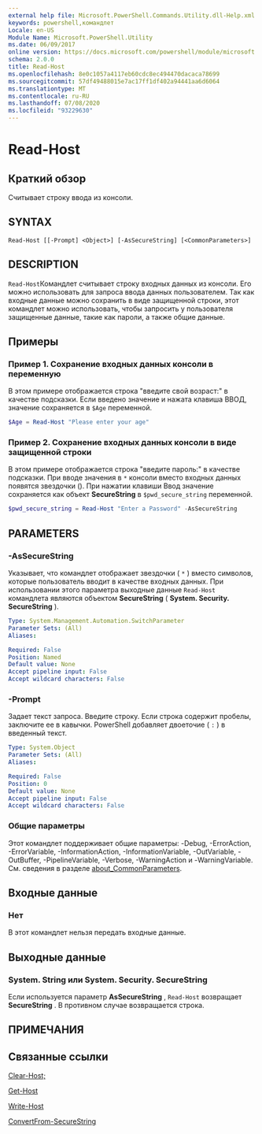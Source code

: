 ```yaml
---
external help file: Microsoft.PowerShell.Commands.Utility.dll-Help.xml
keywords: powershell,командлет
Locale: en-US
Module Name: Microsoft.PowerShell.Utility
ms.date: 06/09/2017
online version: https://docs.microsoft.com/powershell/module/microsoft.powershell.utility/read-host?view=powershell-6&WT.mc_id=ps-gethelp
schema: 2.0.0
title: Read-Host
ms.openlocfilehash: 8e0c1057a4117eb60cdc8ec494470dacaca78699
ms.sourcegitcommit: 57df49488015e7ac17ff1df402a94441aa6d6064
ms.translationtype: MT
ms.contentlocale: ru-RU
ms.lasthandoff: 07/08/2020
ms.locfileid: "93229630"
---
```

# Read-Host

## Краткий обзор
Считывает строку ввода из консоли.

## SYNTAX

```
Read-Host [[-Prompt] <Object>] [-AsSecureString] [<CommonParameters>]
```

## DESCRIPTION

`Read-Host`Командлет считывает строку входных данных из консоли. Его можно использовать для запроса ввода данных пользователем. Так как входные данные можно сохранить в виде защищенной строки, этот командлет можно использовать, чтобы запросить у пользователя защищенные данные, такие как пароли, а также общие данные.

## Примеры

### Пример 1. Сохранение входных данных консоли в переменную

В этом примере отображается строка "введите свой возраст:" в качестве подсказки. Если введено значение и нажата клавиша ВВОД, значение сохраняется в `$Age` переменной.

```powershell
$Age = Read-Host "Please enter your age"
```

### Пример 2. Сохранение входных данных консоли в виде защищенной строки

В этом примере отображается строка "введите пароль:" в качестве подсказки. При вводе значения в `*` консоли вместо входных данных появятся звездочки (). При нажатии клавиши Ввод значение сохраняется как объект **SecureString** в `$pwd_secure_string` переменной.

```powershell
$pwd_secure_string = Read-Host "Enter a Password" -AsSecureString
```

## PARAMETERS

### -AsSecureString

Указывает, что командлет отображает звездочки ( `*` ) вместо символов, которые пользователь вводит в качестве входных данных. При использовании этого параметра выходные данные `Read-Host` командлета являются объектом **SecureString** ( **System. Security. SecureString** ).

```yaml
Type: System.Management.Automation.SwitchParameter
Parameter Sets: (All)
Aliases:

Required: False
Position: Named
Default value: None
Accept pipeline input: False
Accept wildcard characters: False
```

### -Prompt

Задает текст запроса.
Введите строку.
Если строка содержит пробелы, заключите ее в кавычки.
PowerShell добавляет двоеточие ( `:` ) в введенный текст.

```yaml
Type: System.Object
Parameter Sets: (All)
Aliases:

Required: False
Position: 0
Default value: None
Accept pipeline input: False
Accept wildcard characters: False
```

### Общие параметры

Этот командлет поддерживает общие параметры: -Debug, -ErrorAction, -ErrorVariable, -InformationAction, -InformationVariable, -OutVariable, -OutBuffer, -PipelineVariable, -Verbose, -WarningAction и -WarningVariable. См. сведения в разделе [about_CommonParameters](https://go.microsoft.com/fwlink/?LinkID=113216).

## Входные данные

### Нет

В этот командлет нельзя передать входные данные.

## Выходные данные

### System. String или System. Security. SecureString

Если используется параметр **AsSecureString** , `Read-Host` возвращает **SecureString** . В противном случае возвращается строка.

## ПРИМЕЧАНИЯ

## Связанные ссылки

[Clear-Host;](../microsoft.powershell.core/clear-host.md)

[Get-Host](Get-Host.md)

[Write-Host](Write-Host.md)

[ConvertFrom-SecureString](../Microsoft.PowerShell.Security/ConvertFrom-SecureString.md)
